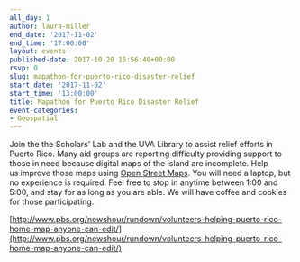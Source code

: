 ```yaml
---
all_day: 1
author: laura-miller
end_date: '2017-11-02'
end_time: '17:00:00'
layout: events
published-date: 2017-10-20 15:56:40+00:00
rsvp: 0
slug: mapathon-for-puerto-rico-disaster-relief
start_date: '2017-11-02'
start_time: '13:00:00'
title: Mapathon for Puerto Rico Disaster Relief
event-categories:
- Geospatial
---
```


Join the the Scholars' Lab and the UVA Library to assist relief efforts in Puerto Rico. Many aid groups are reporting difficulty providing support to those in need because digital maps of the island are incomplete. Help us improve those maps using [Open Street Maps](https://www.openstreetmap.org/#map=4/38.01/-95.84). You will need a laptop, but no experience is required. Feel free to stop in anytime between 1:00 and 5:00, and stay for as long as you are able. We will have coffee and cookies for those participating.

[http://www.pbs.org/newshour/rundown/volunteers-helping-puerto-rico-home-map-anyone-can-edit/](http://www.pbs.org/newshour/rundown/volunteers-helping-puerto-rico-home-map-anyone-can-edit/)
